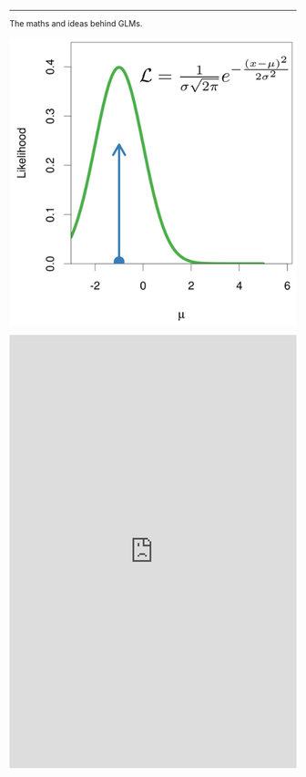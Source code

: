 
---
The maths and ideas behind GLMs.<br/><br/><img src='/images/glm.png'>


<iframe class="wakeletEmbed" width="100%" height="760px" src="https://embed.wakelet.com/wakes/2b985c03-000d-452c-bba3-cd8a270bfffd/list" style="border: none" allow="autoplay"></iframe><!-- Please only call https://embed-assets.wakelet.com/wakelet-embed.js once per page --><script src="https://embed-assets.wakelet.com/wakelet-embed.js" charset="UTF-8"></script>
